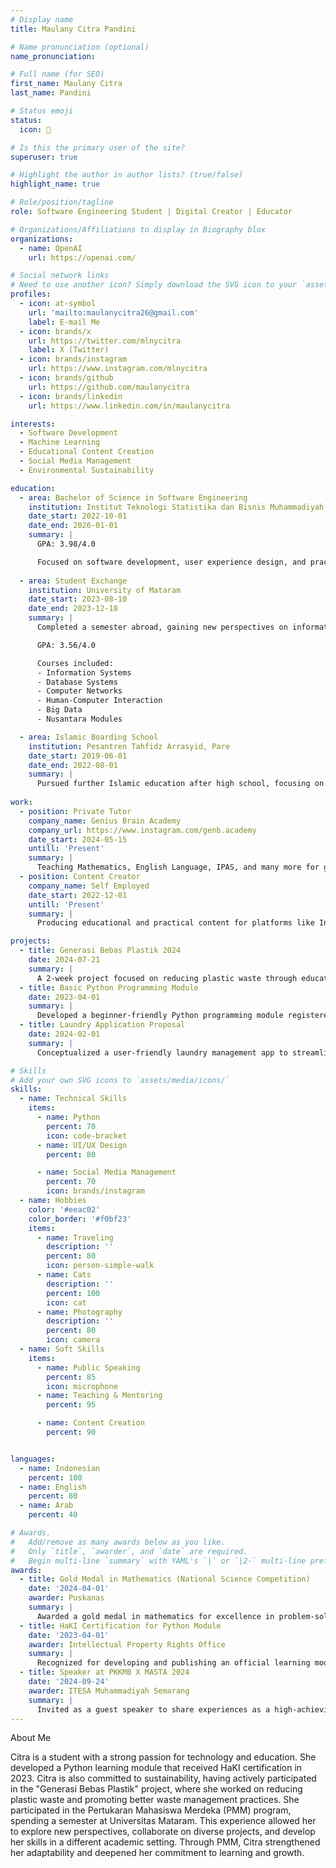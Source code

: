 ```yaml
---
# Display name
title: Maulany Citra Pandini

# Name pronunciation (optional)
name_pronunciation: 

# Full name (for SEO)
first_name: Maulany Citra
last_name: Pandini

# Status emoji
status:
  icon: 🎀

# Is this the primary user of the site?
superuser: true

# Highlight the author in author lists? (true/false)
highlight_name: true

# Role/position/tagline
role: Software Engineering Student | Digital Creator | Educator

# Organizations/Affiliations to display in Biography blox
organizations:
  - name: OpenAI
    url: https://openai.com/

# Social network links
# Need to use another icon? Simply download the SVG icon to your `assets/media/icons/` folder.
profiles:
  - icon: at-symbol
    url: 'mailto:maulanycitra26@gmail.com'
    label: E-mail Me
  - icon: brands/x
    url: https://twitter.com/mlnycitra
    label: X (Twitter)
  - icon: brands/instagram
    url: https://www.instagram.com/mlnycitra
  - icon: brands/github
    url: https://github.com/maulanycitra
  - icon: brands/linkedin
    url: https://www.linkedin.com/in/maulanycitra

interests:
  - Software Development
  - Machine Learning
  - Educational Content Creation
  - Social Media Management
  - Environmental Sustainability

education:
  - area: Bachelor of Science in Software Engineering
    institution: Institut Teknologi Statistika dan Bisnis Muhammadiyah Semarang
    date_start: 2022-10-01
    date_end: 2026-01-01
    summary: |
      GPA: 3.98/4.0

      Focused on software development, user experience design, and practical applications of technology in education. Published "Basic Python Programming Module", officially certified under HaKI in 2023.
  
  - area: Student Exchange
    institution: University of Mataram
    date_start: 2023-08-10
    date_end: 2023-12-18
    summary: |
      Completed a semester abroad, gaining new perspectives on information systems, technology, and cross-cultural collaboration.

      GPA: 3.56/4.0

      Courses included:
      - Information Systems
      - Database Systems
      - Computer Networks
      - Human-Computer Interaction
      - Big Data
      - Nusantara Modules

  - area: Islamic Boarding School
    institution: Pesantren Tahfidz Arrasyid, Pare
    date_start: 2019-06-01
    date_end: 2022-08-01
    summary: |
      Pursued further Islamic education after high school, focusing on Tahfidz (memorization of the Quran), Tahsin (improvement of Quranic recitation), and Tajwid (proper pronunciation of Quranic words). Gained spiritual insights, leadership insights, and ethical insights in a community-oriented Islamic environment.
  
work:
  - position: Private Tutor
    company_name: Genius Brain Academy
    company_url: https://www.instagram.com/genb.academy
    date_start: 2024-05-15
    untill: 'Present'
    summary: |
      Teaching Mathematics, English Language, IPAS, and many more for grades 1-6 using the Kurikulum Merdeka,with a focus on making learning interactive and fun.
  - position: Content Creator
    company_name: Self Employed
    date_start: 2022-12-01
    untill: 'Present'
    summary: |
      Producing educational and practical content for platforms like Instagram including tips on learning and sustainability.

projects:
  - title: Generasi Bebas Plastik 2024
    date: 2024-07-21
    summary: |
      A 2-week project focused on reducing plastic waste through education, community action, and sustainable practices.
  - title: Basic Python Programming Module
    date: 2023-04-01
    summary: |
      Developed a beginner-friendly Python programming module registered under HaKI to support foundational coding education.
  - title: Laundry Application Proposal
    date: 2024-02-01
    summary: |
      Conceptualized a user-friendly laundry management app to streamline operations and improve user experience.

# Skills
# Add your own SVG icons to `assets/media/icons/`
skills:
  - name: Technical Skills
    items:
      - name: Python
        percent: 70
        icon: code-bracket
      - name: UI/UX Design
        percent: 80

      - name: Social Media Management
        percent: 70
        icon: brands/instagram
  - name: Hobbies
    color: '#eeac02'
    color_border: '#f0bf23'
    items:
      - name: Traveling
        description: ''
        percent: 80
        icon: person-simple-walk
      - name: Cats
        description: ''
        percent: 100
        icon: cat
      - name: Photography
        description: ''
        percent: 80
        icon: camera
  - name: Soft Skills
    items:
      - name: Public Speaking
        percent: 85
        icon: microphone
      - name: Teaching & Mentoring
        percent: 95

      - name: Content Creation
        percent: 90


languages:
  - name: Indonesian
    percent: 100
  - name: English
    percent: 80
  - name: Arab
    percent: 40

# Awards.
#   Add/remove as many awards below as you like.
#   Only `title`, `awarder`, and `date` are required.
#   Begin multi-line `summary` with YAML's `|` or `|2-` multi-line prefix and indent 2 spaces below.
awards:
  - title: Gold Medal in Mathematics (National Science Competition)
    date: '2024-04-01'
    awarder: Puskanas
    summary: |
      Awarded a gold medal in mathematics for excellence in problem-solving and performance in the competition.
  - title: HaKI Certification for Python Module
    date: '2023-04-01'
    awarder: Intellectual Property Rights Office
    summary: |
      Recognized for developing and publishing an official learning module for basic Python programming.
  - title: Speaker at PKKMB X MASTA 2024
    date: '2024-09-24'
    awarder: ITESA Muhammadiyah Semarang
    summary: |
      Invited as a guest speaker to share experiences as a high-achieving student and promote impactful projects.
---
```


About Me

Citra is a student with a strong passion for technology and education. She developed a Python learning module that received HaKI certification in 2023. Citra is also committed to sustainability, having actively participated in the "Generasi Bebas Plastik" project, where she worked on reducing plastic waste and promoting better waste management practices.
She participated in the Pertukaran Mahasiswa Merdeka (PMM) program, spending a semester at Universitas Mataram. This experience allowed her to explore new perspectives, collaborate on diverse projects, and develop her skills in a different academic setting. Through PMM, Citra strengthened her adaptability and deepened her commitment to learning and growth.

